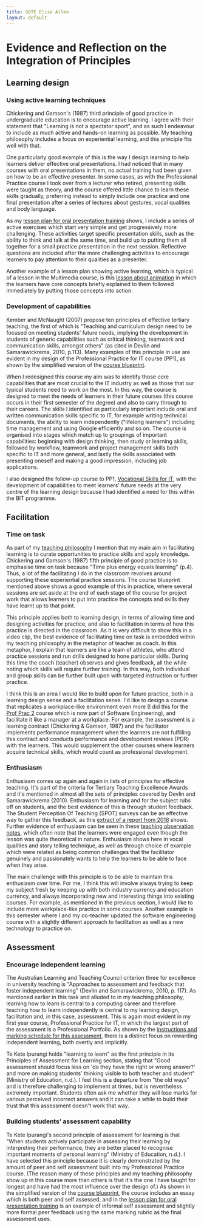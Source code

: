 ```yaml
---
title: GDTE Elise Allen
layout: default
---
```


# Evidence and Reflection on the Integration of Principles

## Learning design
### Using active learning techniques
Chickering and Gamson's (1987) third principle of good practice in undergraduate education is to encourage active learning. I agree with their statement that "Learning is not a spectator sport", and as such I endeavour to include as much active and hands-on learning as possible. My teaching philosophy includes a focus on experiential learning, and this principle fits well with that.

One particularly good example of this is the way I design learning to help learners deliver effective oral presentations. I had noticed that in many courses with oral presentations in them, no actual training had been given on how to be an effective presenter. In some cases, as with the Professional Practice course I took over from a lecturer who retired, presenting skills were taught as theory, and the course offered little chance to learn these skills gradually, preferring instead to simply include one practice and one final presentation after a series of lectures about gestures, vocal qualities and body language.

As my [lesson plan for oral presentation training](Lesson%20Plan%20PP%2013-1.pdf) shows, I include a series of active exercises which start very simple and get progressively more challenging. These activities target specific presentation skills, such as the ability to think and talk at the same time, and build up to putting them all together for a small practice presentation in the next session. Reflective questions are included after the more challenging activities to encourage learners to pay attention to their qualities as a presenter.

Another example of a lesson plan showing active learning, which is typical of a lesson in the Multimedia course, is this [lesson about animation](Lesson%20Plan%20MM%2011-2.pdf) in which the learners have core concepts briefly explained to them followed immediately by putting those concepts into action.

### Development of capabilities
Kember and McNaught (2007) propose ten principles of effective tertiary teaching, the first of which is "Teaching and curriculum design need to be focused on meeting students’ future needs, implying the development in students of generic capabilities such as critical thinking, teamwork and communication skills, amongst others" (as cited in Devlin and Samarawickrema, 2010, p.113). Many examples of this principle in use are evident in my design of the Professional Practice for IT course (PP1), as shown by the simplified version of the [course blueprint](PP1%20Blueprint%20v3%202018.pdf).

When I redesigned this course my aim was to identify those core capabilities that are most crucial to the IT industry as well as those that our typical students need to work on the most. In this way, the course is designed to meet the needs of learners in their future courses (this course occurs in their first semester of the degree) and also to carry through to their careers. The skills I identified as particularly important include oral and written communication skills specific to IT, for example writing technical documents, the ability to learn independently ("lifelong learners") including time management and using Google efficiently and so on. The course is organised into stages which match up to groupings of important capabilities: beginning with design thinking, then study or learning skills, followed by workflow, teamwork and project management skills both specific to IT and more general, and lastly the skills associated with presenting oneself and making a good impression, including job applications.

I also designed the follow-up course to PP1, [Vocational Skills for IT](Professional%20Practice%202%20new%20prog%20doc.pdf), with the development of capabilities to meet learners' future needs at the very centre of the learning design because I had identified a need for this within the BIT programme.

## Facilitation
### Time on task
As part of my [teaching philosophy](teaching-philosophy.html) I mention that my main aim in facilitating learning is to curate opportunities to practice skills and apply knowledge. Chickering and Gamson's (1987) fifth principle of good practice is to emphasise time on task because "Time plus energy equals learning" (p.4). Thus, a lot of the facilitating I do in the classroom revolves around supporting these experiential practice sessions. The course blueprint mentioned above shows a good example of this in practice, where several sessions are set aside at the end of each stage of the course for project work that allows learners to put into practice the concepts and skills they have learnt up to that point.

This principle applies both to learning design, in terms of allowing time and designing activities for practice, and also to facilitation in terms of how this practice is directed in the classroom. As it is very difficult to show this in a video clip, the best evidence of facilitating time on task is embedded within my teaching philosophy in the metaphor of teacher as coach. In this metaphor, I explain that learners are like a team of athletes, who attend practice sessions and run drills designed to hone particular skills. During this time the coach (teacher) observes and gives feedback, all the while noting which skills will require further training. In this way, both individual and group skills can be further built upon with targeted instruction or further practice.

I think this is an area I would like to build upon for future practice, both in a learning design sense and a facilitation sense. I'd like to design a course that replicates a workplace-like environment even more (I did this for the [Prof Prac 2](PP2%20Class%20Schedule%202017_1-2.pdf) course which is now part of Software Engineering), and facilitate it like a manager at a workplace. For example, the assessment is a learning contract (Chickering & Gamson, 1987) and the facilitator implements performance management when the learners are not fulfilling this contract and conducts performance and development reviews (PDR) with the learners. This would supplement the other courses where learners acquire technical skills, which would count as professional development.

### Enthusiasm
Enthusiasm comes up again and again in lists of principles for effective teaching. It's part of the criteria for Tertiary Teaching Excellence Awards and it's mentioned in almost all the sets of principles covered by Devlin and Samarawickrema (2010). Enthusiasm for learning and for the subject rubs off on students, and the best evidence of this is through student feedback. The Student Perception Of Teaching (SPOT) surveys can be an effective way to gather this feedback, as this [extract of a report from 2018](EliseAllen-SPOT-ProfessionalPracticeforIT%204.pdf) shows. Further evidence of enthusiasm can be seen in these [teaching observation notes](teaching_observation.pdf), which often note that the learners were engaged even though the lesson was quite theoretical in nature. Enthusiasm shows here in vocal qualities and story telling technique, as well as through choice of example which were related as being common challenges that the facilitator genuinely and passionately wants to help the learners to be able to face when they arise.

The main challenge with this principle is to be able to maintain this enthusiasm over time. For me, I think this will involve always trying to keep my subject fresh by keeping up with both industry currency and education currency, and always incorporating new and interesting things into existing courses. For example, as mentioned in the previous section, I would like to include more workplace-like practice in some courses. Another example is this semester where I and my co-teacher updated the software engineering course with a slightly different approach to facilitation as well as a new technology to practice on.


## Assessment
### Encourage independent learning
The Australian Learning and Teaching Council criterion three for excellence in university teaching is "Approaches to assessment and feedback that foster independent learning" (Devlin and Samarawickrema, 2010, p. 117). As mentioned earlier in this task and alluded to in my teaching philosophy, learning how to learn is central to a computing career and therefore teaching how to learn independently is central to my learning design, facilitation and, in this case, assessment. This is again most evident in my first year course, Professional Practice for IT, in which the largest part of the assessment is a Professional Portfolio. As shown by the [instructions and marking schedule for this assessment](Portfolio%20Assessment%20Tool.pdf), there is a distinct focus on rewarding independent learning, both overtly and implicitly.

Te Kete Ipurangi holds "learning to learn" as the first principle in its Principles of Assessment for Learning section, stating that "Good assessment should focus less on 'do they have the right or wrong answer?' and more on making students’ thinking visible to both teacher and student" (Ministry of Education, n.d.). I feel this is a departure from "the old ways" and is therefore challenging to implement at times, but is nevertheless extremely important. Students often ask me whether they will lose marks for various perceived incorrect answers and it can take a while to build their trust that this assessment doesn't work that way.

### Building students’ assessment capability
Te Kete Ipurangi's second principle of assessment for learning is that "When students actively participate in assessing their learning by interpreting their performance, they are better placed to recognise important moments of personal learning" (Ministry of Education, n.d.). I have selected this principle because it is clearly demonstrated by the amount of peer and self assessment built into my Professional Practice course. (The reason many of these principles and my teaching philosophy show up in this course more than others is that it's the one I have taught for longest and have had the most influence over the design of.) As shown in the simplified version of the [course blueprint](PP1%20Blueprint%20v3%202018.pdf), the course includes an essay which is both peer and self assessed, and in the [lesson plan for oral presentation training](Lesson%20Plan%20PP%2013-1.pdf) is an example of informal self assessment and slightly more formal peer feedback using the same marking rubric as the final assessment uses.